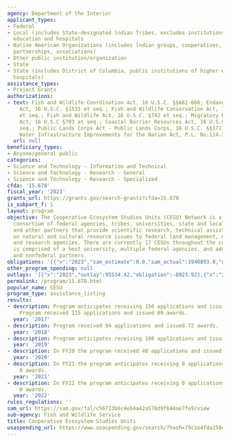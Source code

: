 ```yaml
---
agency: Department of the Interior
applicant_types:
- Federal
- Local (includes State-designated lndian Tribes, excludes institutions of higher
  education and hospitals
- Native American Organizations (includes lndian groups, cooperatives, corporations,
  partnerships, associations)
- Other public institution/organization
- State
- State (includes District of Columbia, public institutions of higher education and
  hospitals)
assistance_types:
- Project Grants
authorizations:
- text: Fish and Wildlife Coordination Act, 16 U.S.C. §§661-666; Endangered Species
    Act, 16 U.S.C. §1531 et seq.; Fish and Wildlife Conservation Act, 16 U.S.C. §2901
    et seq.; Fish and Wildlife Act, 16 U.S.C. §742 et seq.; Migratory Bird Treaty
    Act, 16 U.S.C §703 et seq.; Coastal Barrier Resources Act, 16 U.S.C. §3501 et
    seq.; Public Lands Corps Act - Public Lands Corps, 16 U.S.C. §§1721-1726; and
    Water Infrastructure Improvements for the Nation Act, P.L. No:114-322, Sec. 5005.
  url: null
beneficiary_types:
- Anyone/general public
categories:
- Science and Technology - Information and Technical
- Science and Technology - Research - General
- Science and Technology - Research - Specialized
cfda: '15.678'
fiscal_year: '2023'
grants_url: https://grants.gov/search-grants?cfda=15.678
is_subpart_f: 1
layout: program
objective: The Cooperative Ecosystem Studies Units (CESU) Network is a national, collaborative
  consortium of federal agencies, tribes, universities, state and local governments,
  and other partners that provide scientific research, technical assistance, and education
  on natural and cultural resource issues to federal land management, environmental,
  and research agencies. There are currently 17 CESUs throughout the country. Each
  is comprised of a host university, multiple federal agencies, and additional academic
  and nonfederal partners.
obligations: '[{"x":"2023","sam_estimate":0.0,"sam_actual":1940893.0,"usa_spending_actual":1839597.49},{"x":"2024","sam_estimate":0.0,"sam_actual":393297.0,"usa_spending_actual":340919.06},{"x":"2025","sam_estimate":0.0,"sam_actual":0.0,"usa_spending_actual":0.0}]'
other_program_spending: null
outlays: '[{"x":"2023","outlay":95534.42,"obligation":-8923.92},{"x":"2024","outlay":20000.0,"obligation":0.0},{"x":"2025","outlay":0.0,"obligation":0.0}]'
permalink: /program/15.678.html
popular_name: CESU
program_type: assistance_listing
results:
- description: Program anticipates receiving 150 applications and issuing 100 awards.
    Program received 115 applications and issued 89 awards.
  year: '2017'
- description: Program received 94 applications and issued 72 awards.
  year: '2018'
- description: Program anticipates receiving 100 applications and issuing 70 awards.
  year: '2019'
- description: In FY20 the program received 48 applications and issued 48 awards.
  year: '2020'
- description: In FY21 the program anticipates receiving 0 applications and issuing
    0 awards.
  year: '2021'
- description: In FY22 the program anticipates receiving 0 applications and issuing
    0 awards.
  year: '2022'
rules_regulations: ''
sam_url: https://sam.gov/fal/c56713b6c4eb4a42a576d9fb44ae7fe9/view
sub-agency: Fish and Wildlife Service
title: Cooperative Ecosystem Studies Units
usaspending_url: https://www.usaspending.gov/search/?hash=79c1e4fda158ea69858224e611e35f99
---
```


